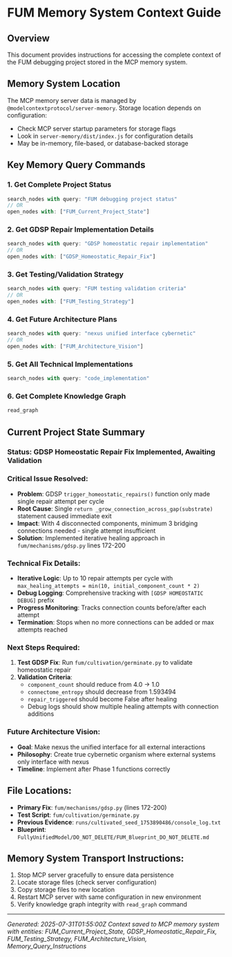 # FUM Memory System Context Guide

## Overview
This document provides instructions for accessing the complete context of the FUM debugging project stored in the MCP memory system.

## Memory System Location
The MCP memory server data is managed by `@modelcontextprotocol/server-memory`. Storage location depends on configuration:
- Check MCP server startup parameters for storage flags
- Look in `server-memory/dist/index.js` for configuration details
- May be in-memory, file-based, or database-backed storage

## Key Memory Query Commands

### 1. Get Complete Project Status
```javascript
search_nodes with query: "FUM debugging project status"
// OR
open_nodes with: ["FUM_Current_Project_State"]
```

### 2. Get GDSP Repair Implementation Details
```javascript
search_nodes with query: "GDSP homeostatic repair implementation"
// OR
open_nodes with: ["GDSP_Homeostatic_Repair_Fix"]
```

### 3. Get Testing/Validation Strategy
```javascript
search_nodes with query: "FUM testing validation criteria"
// OR
open_nodes with: ["FUM_Testing_Strategy"]
```

### 4. Get Future Architecture Plans
```javascript
search_nodes with query: "nexus unified interface cybernetic"
// OR
open_nodes with: ["FUM_Architecture_Vision"]
```

### 5. Get All Technical Implementations
```javascript
search_nodes with query: "code_implementation"
```

### 6. Get Complete Knowledge Graph
```javascript
read_graph
```

## Current Project State Summary

### Status: GDSP Homeostatic Repair Fix Implemented, Awaiting Validation

### Critical Issue Resolved:
- **Problem**: GDSP `trigger_homeostatic_repairs()` function only made single repair attempt per cycle
- **Root Cause**: Single `return _grow_connection_across_gap(substrate)` statement caused immediate exit
- **Impact**: With 4 disconnected components, minimum 3 bridging connections needed - single attempt insufficient
- **Solution**: Implemented iterative healing approach in `fum/mechanisms/gdsp.py` lines 172-200

### Technical Fix Details:
- **Iterative Logic**: Up to 10 repair attempts per cycle with `max_healing_attempts = min(10, initial_component_count * 2)`
- **Debug Logging**: Comprehensive tracking with `[GDSP HOMEOSTATIC DEBUG]` prefix
- **Progress Monitoring**: Tracks connection counts before/after each attempt
- **Termination**: Stops when no more connections can be added or max attempts reached

### Next Steps Required:
1. **Test GDSP Fix**: Run `fum/cultivation/germinate.py` to validate homeostatic repair
2. **Validation Criteria**: 
   - `component_count` should reduce from 4.0 → 1.0
   - `connectome_entropy` should decrease from 1.593494
   - `repair_triggered` should become False after healing
   - Debug logs should show multiple healing attempts with connection additions

### Future Architecture Vision:
- **Goal**: Make nexus the unified interface for all external interactions
- **Philosophy**: Create true cybernetic organism where external systems only interface with nexus
- **Timeline**: Implement after Phase 1 functions correctly

## File Locations:
- **Primary Fix**: `fum/mechanisms/gdsp.py` (lines 172-200)
- **Test Script**: `fum/cultivation/germinate.py`
- **Previous Evidence**: `runs/cultivated_seed_1753890486/console_log.txt`
- **Blueprint**: `FullyUnifiedModel/DO_NOT_DELETE/FUM_Blueprint_DO_NOT_DELETE.md`

## Memory System Transport Instructions:
1. Stop MCP server gracefully to ensure data persistence
2. Locate storage files (check server configuration)
3. Copy storage files to new location
4. Restart MCP server with same configuration in new environment
5. Verify knowledge graph integrity with `read_graph` command

---
*Generated: 2025-07-31T01:55:00Z*
*Context saved to MCP memory system with entities: FUM_Current_Project_State, GDSP_Homeostatic_Repair_Fix, FUM_Testing_Strategy, FUM_Architecture_Vision, Memory_Query_Instructions*